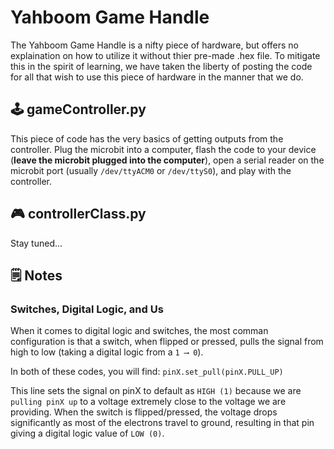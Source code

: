 # Yahboom Game Handle
The Yahboom Game Handle is a nifty piece of hardware, but offers no explaination on how to utilize it without thier pre-made .hex file. To mitigate this in the spirit of learning, we have taken the liberty of posting the code for all that wish to use this piece of hardware in the manner that we do. 

## 🕹️ gameController.py
This piece of code has the very basics of getting outputs from the controller. Plug the microbit into a computer, flash the code to your device (**leave the microbit plugged into the computer**), open a serial reader on the microbit port (usually `/dev/ttyACM0` or `/dev/ttyS0`), and play with the controller.

## 🎮 controllerClass.py
Stay tuned...

## 🗒️ Notes
### Switches, Digital Logic, and Us
When it comes to digital logic and switches, the most comman configuration is that a switch, when flipped or pressed, pulls the signal from high to low (taking a digital logic from a `1 ⟶ 0`). 

In both of these codes, you will find: `pinX.set_pull(pinX.PULL_UP)`

This line sets the signal on pinX to default as `HIGH (1)` because we are `pulling pinX up` to a voltage extremely close to the voltage we are providing. When the switch is flipped/pressed, the voltage drops significantly as most of the electrons travel to ground, resulting in that pin giving a digital logic value of `LOW (0)`.
